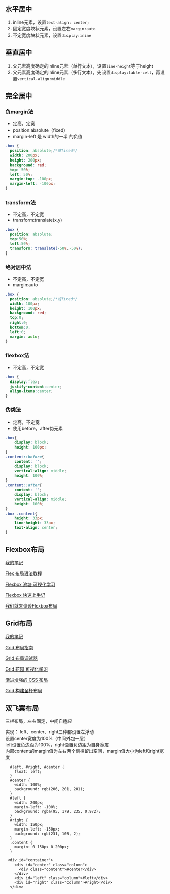 
## 水平居中
1. inline元素，设置`text-align: center;`
2. 固定宽度块状元素，设置左右`margin:auto`
3. 不定宽度块状元素，设置`display:inine`
	
## 垂直居中
1. 父元素高度确定的inline元素（单行文本），设置`line-height`等于height
2. 父元素高度确定的inline元素（多行文本），先设置`display:table-cell`，再设置`vertical-align:middle`
 
## 完全居中

### 负margin法
* 定高，定宽
* position:absolute（fixed）
* margin-left 是 width的一半 的负值

```css
.box {
  position: absolute;/*或fixed*/
  width: 200px;
  height: 200px;
  background: red;
  top: 50%;
  left: 50%;
  margin-top: -100px;
  margin-left: -100px;
}
```

### transform法
* 不定高，不定宽
* transform:translate(x,y)

```css
.box {
  position: absolute;
  top:50%;
  left:50%;
  transform: translate(-50%,-50%);
}
```

### 绝对居中法
* 不定高，不定宽
* margin:auto

```css
.box {
  position: absolute;/*或fixed*/
  width: 100px;
  height: 100px;
  background: red;
  top:0;
  right:0;
  bottom:0;
  left:0;
  margin: auto;
}
```
### flexbox法
* 不定高，不定宽

```css
.box {
  display:flex;
  justify-content:center;
  align-items:center;
}
```

### 伪类法
* 定高，不定宽
* 使用before，after伪元素

```css
.box{
    display: block;
    height: 100px;
}
.content::before{
    content: '';
    display: block;
    vertical-align: middle;
    height: 100%;
}
.content::after{
    content: '';
    display: block;
    vertical-align: middle;
    height: 100%;
}
.box .content{
    height: 33px;
    line-height: 33px;
    text-align: center;
}
```


## Flexbox布局

[我的笔记](http://note.youdao.com/noteshare?id=e2e70277f9465af4ae1c2fa2404bb336)

[Flex 布局语法教程](http://www.runoob.com/w3cnote/flex-grammar.html)

[Flexbox 池塘 可视化学习](http://flexboxfroggy.com/)

[Flexbox 快速上手记](http://www.shejidaren.com/css3-flexbox-quick-learning.html)

[我们就来谈谈Flexbox布局](http://tgideas.qq.com/webplat/info/news_version3/804/7104/7106/m5723/201603/443362.shtml)

## Grid布局

[我的笔记](https://note.youdao.com/share/?id=64a62390087f3cf8c8725f80fb5b2504&type=note#/)

[Grid 布局指南](https://www.jianshu.com/p/d183265a8dad)

[Grid 布局调试器](https://alialaa.github.io/css-grid-cheat-sheet/)

[Grid 花园 可视化学习](http://cssgridgarden.com/)

[渐进增强的 CSS 布局](https://juejin.im/post/5987acfd6fb9a03c502288f3)

[Grid 构建圣杯布局](https://www.w3cplus.com/css3/holy-grail-layout-css-grid.html)

## 双飞翼布局
三栏布局，左右固定，中间自适应

实现：
left、center、right三种都设置左浮动  
设置center宽度为100%（中间外包一层）  
left设置负边距为100%，right设置负边距为自身宽度    
内部content的margin值为左右两个侧栏留出空间，margin值大小为left和right宽度

```
  #left, #right, #center {
    float: left;
  }
  #center {
    width: 100%;
    background: rgb(206, 201, 201);
  }
  #left {
    width: 200px;
    margin-left: -100%;
    background: rgba(95, 179, 235, 0.972);
  }
  #right {
    width: 150px;
    margin-left: -150px;
    background: rgb(231, 105, 2);
  }
  .content {
    margin: 0 150px 0 200px;
  }

 <div id="container">
    <div id="center" class="column">
      <div class="content">#center</div>
    </div>
    <div id="left" class="column">#left</div>
    <div id="right" class="column">#right</div>
  </div>

```